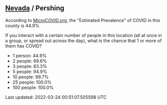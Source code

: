 
## [Nevada](/united-states/nevada) / Pershing

According to [MicroCOVID.org](http://microcovid.org),
the "Estimated Prevalence" of COVID in this county is 44.9%

If you interact with a certain number of people in this location
(all at once in a group, or spread out across the day), what is the chance that
1 or more of them has COVID?

- 1 person: 44.9%
- 2 people: 69.6%
- 3 people: 83.3%
- 5 people: 94.9%
- 10 people: 99.7%
- 25 people: 100.0%
- 100 people: 100.0%

Last updated: 2022-03-24 00:51:07.505598 UTC
